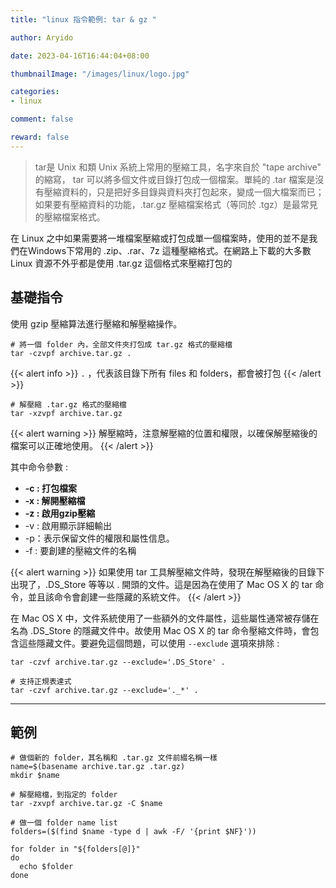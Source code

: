 ```yaml
---
title: "linux 指令範例: tar & gz "

author: Aryido

date: 2023-04-16T16:44:04+08:00

thumbnailImage: "/images/linux/logo.jpg"

categories:
- linux

comment: false

reward: false
---
```

<!--BODY-->
> tar是 Unix 和類 Unix 系統上常用的壓縮工具，名字來自於 "tape archive" 的縮寫， tar 可以將多個文件或目錄打包成一個檔案。單純的 .tar 檔案是沒有壓縮資料的，只是把好多目錄與資料夾打包起來，變成一個大檔案而已；如果要有壓縮資料的功能，.tar.gz 壓縮檔案格式（等同於 .tgz）是最常見的壓縮檔案格式。

<!--more-->

在 Linux 之中如果需要將一堆檔案壓縮或打包成單一個檔案時，使用的並不是我們在Windows下常用的 .zip、.rar、7z 這種壓縮格式。在網路上下載的大多數 Linux 資源不外乎都是使用 .tar.gz 這個格式來壓縮打包的

## 基礎指令

使用 gzip 壓縮算法進行壓縮和解壓縮操作。

```
# 將一個 folder 內，全部文件夾打包成 tar.gz 格式的壓縮檔
tar -czvpf archive.tar.gz .

```

{{< alert info >}}
```.``` ，代表該目錄下所有 files 和 folders，都會被打包
{{< /alert >}}


```
# 解壓縮 .tar.gz 格式的壓縮檔
tar -xzvpf archive.tar.gz

```

{{< alert warning >}}
解壓縮時，注意解壓縮的位置和權限，以確保解壓縮後的檔案可以正確地使用。
{{< /alert >}}

其中命令參數 :
- **-c : 打包檔案**
- **-x : 解開壓縮檔**
- **-z : 啟用gzip壓縮**
- -v : 啟用顯示詳細輸出
- -p：表示保留文件的權限和屬性信息。
- -f : 要創建的壓縮文件的名稱

{{< alert warning >}}
如果使用 tar 工具解壓縮文件時，發現在解壓縮後的目錄下出現了，.DS_Store 等等以 . 開頭的文件。這是因為在使用了 Mac OS X 的 tar 命令，並且該命令會創建一些隱藏的系統文件。
{{< /alert >}}


在 Mac OS X 中，文件系統使用了一些額外的文件屬性，這些屬性通常被存儲在名為 .DS_Store 的隱藏文件中。故使用 Mac OS X 的 tar 命令壓縮文件時，會包含這些隱藏文件。要避免這個問題，可以使用 ```--exclude``` 選項來排除 :

```
tar -czvf archive.tar.gz --exclude='.DS_Store' .

# 支持正規表達式
tar -czvf archive.tar.gz --exclude='._*' .
```

---

## 範例

```
# 做個新的 folder，其名稱和 .tar.gz 文件前綴名稱一樣
name=$(basename archive.tar.gz .tar.gz)
mkdir $name

# 解壓縮檔，到指定的 folder
tar -zxvpf archive.tar.gz -C $name

# 做一個 folder name list
folders=($(find $name -type d | awk -F/ '{print $NF}'))

for folder in "${folders[@]}"
do
  echo $folder
done

```